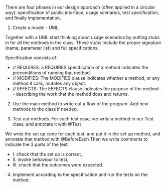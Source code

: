 There are four phases in our design approach (often applied in a circular way): specification of public interface, usage scenarios, test specification, and finally implementation. 

1) Create a model - UML

Together with a UML start thinking about usage scenarios by putting stubs in for all the methods in the class. These stubs include the proper signature (name, parameter list) and full specifications.

Specification consists of:

- // REQUIRES: a REQUIRES specification of a method indicates the preconditions of running that method. 
- // MODIFIES: The MODIFIES clause indicates whether a method, or any method it calls, mutates any object.
- // EFFECTS: The EFFECTS clause indicates the purpose of the method -- describing the work that the method does and returns. 

2) Use the main method to write out a flow of the program. Add new methods to the class if needed.

3) Test our methods. For each test case, we write a method in our Test class, and annotate it with @Test 

We write the set up code for each test, and put it in the set up method, and annotate that method with @BeforeEach
Then we write comments to indicate the 3 parts of the test: 
- I. check that the set up is correct, 
- II. invoke behaviour to test, 
- III. check that the outcomes were expected. 

4) Implement according to the specification and run the tests on the method.
